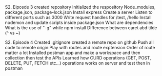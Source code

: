 S2. Eiposde 3
created repository
Initialized the respository
Node_modules, package.json, package-lock.json
Install express
Create a server
Listen to different ports such as 3000
Write request handles for /test, /hello
Install nodemon and update scripts inside package.json
What are dependencies
What is the use of "-g" while npm install 
Difference between caret abd tilde (^ vs ~)

S2. Episode 4
Created .gitignore
created a remote repo on github
Push all code to remote origin
Play with routes and route exptension 
Order of route matter a lot 
Installed postman app and make a workspace and then collection then test the APIs 
Learned how CURD operations (GET, POST, DELETE, PUT, FETCH etc...) operations works on server and test then in postman 





